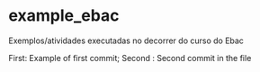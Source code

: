 # example_ebac
Exemplos/atividades executadas no decorrer do curso do Ebac

First: Example of first commit;
Second : Second commit in the file
